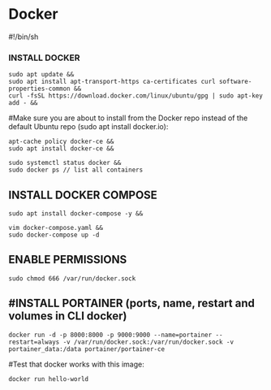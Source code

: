 # Docker
#!/bin/sh

### INSTALL DOCKER ### 
```
sudo apt update &&
sudo apt install apt-transport-https ca-certificates curl software-properties-common &&
curl -fsSL https://download.docker.com/linux/ubuntu/gpg | sudo apt-key add - &&
```

#Make sure you are about to install from the Docker repo instead of the default Ubuntu repo (sudo apt install docker.io):
```
apt-cache policy docker-ce &&
sudo apt install docker-ce &&

sudo systemctl status docker &&
sudo docker ps // list all containers 
```
## INSTALL DOCKER COMPOSE ##
```
sudo apt install docker-compose -y &&

vim docker-compose.yaml &&
sudo docker-compose up -d 
```

## ENABLE PERMISSIONS ## 

```
sudo chmod 666 /var/run/docker.sock
```

## #INSTALL PORTAINER (ports, name, restart and volumes in CLI docker) ###
```
docker run -d -p 8000:8000 -p 9000:9000 --name=portainer --restart=always -v /var/run/docker.sock:/var/run/docker.sock -v portainer_data:/data portainer/portainer-ce
```
#Test that docker works with this image:
```
docker run hello-world
```
